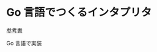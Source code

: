 # Go 言語でつくるインタプリタ
[参考書](https://www.amazon.co.jp/Go%E8%A8%80%E8%AA%9E%E3%81%A7%E3%81%A4%E3%81%8F%E3%82%8B%E3%82%A4%E3%83%B3%E3%82%BF%E3%83%97%E3%83%AA%E3%82%BF-Thorsten-Ball/dp/4873118220/ref=sr_1_1?adgrpid=82618837836&gclid=Cj0KCQiAl5zwBRCTARIsAIrukdPW9I4zEyegs390NZ1nq_7CBqNEsTER2RAXV9O2qXyYwUKw2RGXKEYaAsAKEALw_wcB&hvadid=395492450802&hvdev=c&hvlocphy=1009333&hvnetw=g&hvpos=1t1&hvqmt=e&hvrand=12295333759014433296&hvtargid=kwd-842544180896&hydadcr=27487_11564624&jp-ad-ap=0&keywords=go%E3%81%A7%E3%81%A4%E3%81%8F%E3%82%8B%E3%82%A4%E3%83%B3%E3%82%BF%E3%83%97%E3%83%AA%E3%82%BF&qid=1577523785&sr=8-1)

Go 言語で実装
